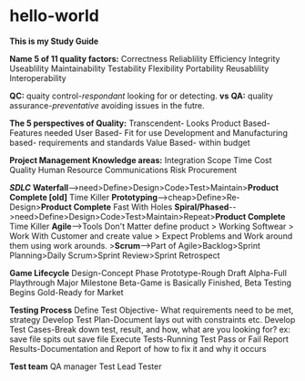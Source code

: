# hello-world
__This is my Study Guide__


**Name 5 of 11 quality factors:**
Correctness
Reliablility
Efficiency
Integrity
Useablility
Maintainability
Testability
Flexibility 
Portability
Reusablility
Interoperability

**QC:** quaity control-*respondant* looking for or detecting.
**vs** 
**QA:** quality assurance-*preventative* avoiding issues in the futre. 

**The 5 perspectives of Quality:**
Transcendent- Looks
Product Based- Features needed
User Based- Fit for use
Development and Manufacturing based- requirements and standards
Value Based- within budget

**Project Management Knowledge areas:**
Integration
Scope
Time
Cost
Quality
Human Resource
Communications
Risk
Procurement

**_SDLC_**
**Waterfall**-->need>Define>Design>Code>Test>Maintain>**Product Complete [old]** Time Killer
**Prototyping**-->cheap>Define>Re-Design>**Product Complete** Fast With Holes
**Spiral/Phased**-->need>Define>Design>Code>Test>Maintain>Repeat>**Product Complete** Time Killer 
**Agile**-->Tools Don't Matter define product > Working Softwear > Work With Customer and create value > Expect Problems and Work around them using work arounds. 
      >**Scrum**-->Part of Agile>Backlog>Sprint Planning>Daily Scrum>Sprint Review>Sprint Retrospect

**Game Lifecycle**
Design-Concept Phase
Prototype-Rough Draft
Alpha-Full Playthrough Major Milestone
Beta-Game is Basically Finished, Beta Testing Begins
Gold-Ready for Market

**Testing Process**
Define Test Objective- What requirements need to be met, strategy
Develop Test Plan-Document lays out with constraints etc.
Develop Test Cases-Break down test, result, and how, what are you looking for? ex: save file spits out save file
Execute Tests-Running Test Pass or Fail
Report Results-Documentation and Report of how to fix it and why it occurs

**Test team** 
QA manager
Test Lead
Tester








